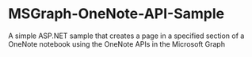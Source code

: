 # MSGraph-OneNote-API-Sample
A simple ASP.NET sample that creates a page in a specified section of a OneNote notebook using the OneNote APIs in the Microsoft Graph

